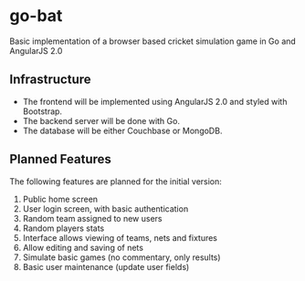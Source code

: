 # go-bat
Basic implementation of a browser based cricket simulation game in Go and AngularJS 2.0

## Infrastructure
* The frontend will be implemented using AngularJS 2.0 and styled with Bootstrap.
* The backend server will be done with Go.
* The database will be either Couchbase or MongoDB.

## Planned Features
The following features are planned for the initial version:
1. Public home screen
2. User login screen, with basic authentication
3. Random team assigned to new users
4. Random players stats
5. Interface allows viewing of teams, nets and fixtures
6. Allow editing and saving of nets
7. Simulate basic games (no commentary, only results)
8. Basic user maintenance (update user fields)